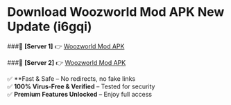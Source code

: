 # Download Woozworld Mod APK New Update (i6gqi)  



###🔹 **[Server 1]** 👉 [Woozworld Mod APK](https://apkcomod.com?title=Woozworld_Mod_APK) 

###🔹 **[Server 2]** 👉 [Woozworld Mod APK](https://apkcomod.com?title=Woozworld_Mod_APK)  

✅ **Fast & Safe – No redirects, no fake links  
✅ **100% Virus-Free & Verified** – Tested for security  
✅ **Premium Features Unlocked** – Enjoy full access  


